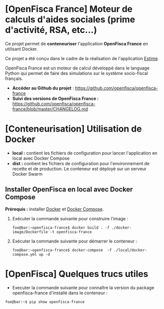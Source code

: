 # [OpenFisca France] Moteur de calculs d'aides sociales (prime d'activité, RSA, etc...)

Ce projet permet de **conteneuriser** l'application **OpenFisca France** en utilisant Docker.

Ce projet a été conçu dans le cadre de la réalisation de l'application [Estime](https://git.beta.pole-emploi.fr/estime/estime-frontend/-/blob/master/README.md).

OpenFisca France est un moteur de calcul développé dans le language Python qui permet de faire des simulations sur le système socio-fiscal français.

- **Accéder au Github du projet** : https://github.com/openfisca/openfisca-france
- **Suivi des versions de OpenFisca France :** https://github.com/openfisca/openfisca-france/blob/master/CHANGELOG.md

# [Conteneurisation] Utilisation de Docker

- **local :** contient les fichiers de configuration pour lancer l'application en local avec Docker Compose
- **dist :** contient les fichiers de configuration pour l'environnement de recette et de production. Le conteneur est déployé sur un serveur Docker Swarm

## Installer OpenFisca en local avec Docker Compose

**Prérequis :** installer [Docker](https://docs.docker.com/engine/install/) et [Docker Compose](https://docs.docker.com/compose/install/).

1. Exécuter la commande suivante pour construire l'image :

    ```shell
    foo@bar:~openfisca-france$ docker build . -f ./docker-image/Dockerfile -t openfisca-france
    ```
1. Exécuter la commande suivante pour démarrer le conteneur :

    ```shell
    foo@bar:~openfisca-france$ docker-compose  -f ./local/docker-compose.yml up -d
    ```

# [OpenFisca] Quelques trucs utiles

- Executer la commande suivante pour connaître la version du package openfisca-france d'installé dans le conteneur :

```shell
foo@bar:~$ pip show openfisca-france
```



